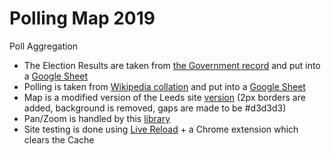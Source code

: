 # Polling Map 2019
Poll Aggregation

- The Election Results are taken from [the Government record](https://data.gov.uk/dataset/b77fcedb-4792-4de4-935f-4f344ed4c2c6/general-election-results-2017) and put into a [Google Sheet](https://docs.google.com/spreadsheets/d/1wRoYhZjzj4RU9mStNORmWgbA1kdOr229c0S_eWJU2Hs/edit#gid=1511842994)
- Polling is taken from [Wikipedia collation](https://en.wikipedia.org/wiki/Opinion_polling_for_the_next_United_Kingdom_general_election) and put into a [Google Sheet](https://docs.google.com/spreadsheets/d/1SGSY9PxrHFAft206UQSHMleqam7-qEhiqCXsFXgRYt8/edit#gid=0)
- Map is a modified version of the Leeds site [version](https://odileeds.org/projects/hexmaps/constituencies/) (2px borders are added, background is removed, gaps are made to be #d3d3d3)
- Pan/Zoom is handled by this [library](https://github.com/ariutta/svg-pan-zoom/)
- Site testing is done using [Live Reload](https://github.com/lepture/python-livereload) + a Chrome extension which clears the Cache 
